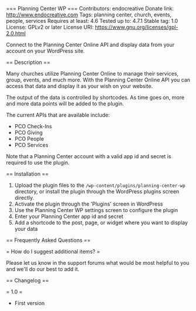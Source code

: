 === Planning Center WP ===
Contributors: endocreative
Donate link: http://www.endocreative.com
Tags: planning center, church, events, people, services
Requires at least: 4.6
Tested up to: 4.7.1
Stable tag: 1.0
License: GPLv2 or later
License URI: https://www.gnu.org/licenses/gpl-2.0.html

Connect to the Planning Center Online API and display data from your account on your WordPress site. 

== Description ==

Many churches utilize Planning Center Online to manage their services, group, events, and much more. With the Planning Center Online API you can access that data and display it as your wish on your website. 

The output of the data is controlled by shortcodes. As time goes on, more and more data points will be added to the plugin.

The current APIs that are available include:

*   PCO Check-Ins
*   PCO Giving
*   PCO People
*   PCO Services

Note that a Planning Center account with a valid app id and secret is required to use the plugin.

== Installation ==

1. Upload the plugin files to the `/wp-content/plugins/planning-center-wp` directory, or install the plugin through the WordPress plugins screen directly.
1. Activate the plugin through the 'Plugins' screen in WordPress
1. Use the Planning Center WP settings screen to configure the plugin
1. Enter your Planning Center app id and secret
1. Add a shortcode to the post, page, or widget where you want to display your data 


== Frequently Asked Questions ==

= How do I suggest additional items? =

Please let us know in the support forums what would be most helpful to you and we'll do our best to add it.

== Changelog ==

= 1.0 =
* First version